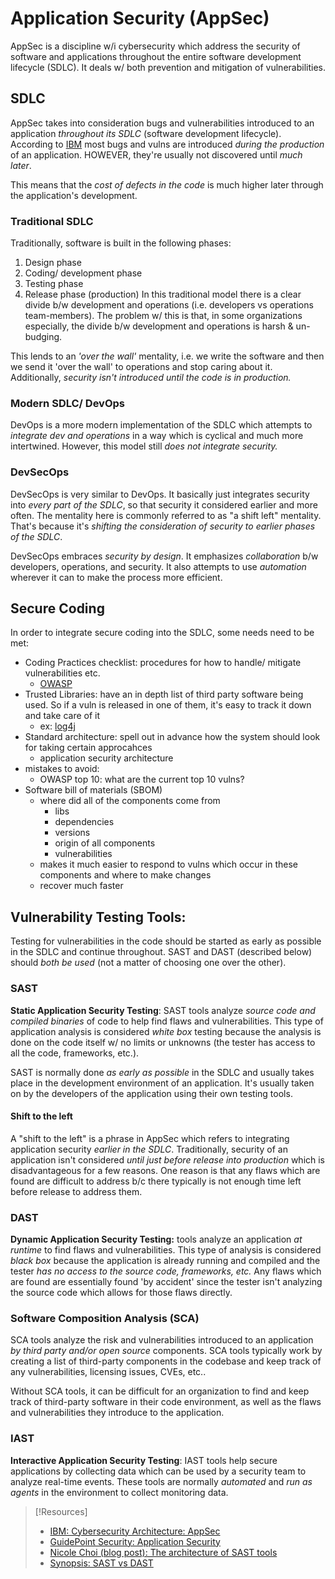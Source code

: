 
# Application Security (AppSec)
AppSec is a discipline w/i cybersecurity which address the security of software and applications throughout the entire software development lifecycle (SDLC). It deals w/ both prevention and mitigation of vulnerabilities.
## SDLC
AppSec takes into consideration bugs and vulnerabilities introduced to an application *throughout its SDLC* (software development lifecycle). According to [IBM](https://www.youtube.com/watch?v=nthEXs12nFE) most bugs and vulns are introduced *during the production* of an application. HOWEVER, they're usually not discovered until *much later*.

This means that the *cost of defects in the code* is much higher later through the application's development.
### Traditional SDLC
Traditionally, software is built in the following phases:
1. Design phase
2. Coding/ development phase
3. Testing phase
4. Release phase (production)
In this traditional model there is a clear divide b/w development and operations (i.e. developers vs operations team-members). The  problem w/ this is that, in some organizations especially, the divide b/w development and operations is harsh & un-budging.

This lends to an *'over the wall'* mentality, i.e. we write the software and then we send it 'over the wall' to operations and stop caring about it. Additionally, *security isn't introduced until the code is in production.*
### Modern SDLC/ DevOps
DevOps is a more modern implementation of the SDLC which attempts to *integrate dev and operations* in a way which is cyclical and much more intertwined. However, this model still *does not integrate security.*
### DevSecOps
DevSecOps is very similar to DevOps. It basically just integrates security into *every part of the SDLC*, so that security it considered earlier and more often. The mentality here is commonly referred to as "a shift left" mentality. That's because it's *shifting the consideration of security to earlier phases of the SDLC*.

DevSecOps embraces *security by design*. It emphasizes *collaboration* b/w developers, operations, and security. It also attempts to use *automation* wherever it can to make the process more efficient.
## Secure Coding
In order to integrate secure coding into the SDLC, some needs need to be met:
- Coding Practices checklist: procedures for how to handle/ mitigate vulnerabilities etc.
	- [OWASP](cybersecurity/resources/OWASP.md)
- Trusted Libraries: have an in depth list of third party software being used. So if a vuln is released in one of them, it's easy to track it down and take care of it
	- ex: [log4j](../../vulnerabilities/log4j.md)
- Standard architecture: spell out in advance how the system should look for taking certain approcahces
	- application security architecture
- mistakes to avoid:
	- OWASP top 10: what are the current top 10 vulns?
- Software bill of materials (SBOM)
	- where did all of the components come from
		- libs
		- dependencies
		- versions
		- origin of all components
		- vulnerabilities
	- makes it much easier to respond to vulns which occur in these components and where to make changes
	- recover much faster
## Vulnerability Testing Tools:
Testing for vulnerabilities in the code should be started as early as possible in the SDLC and continue throughout. SAST and DAST (described below) should *both be used* (not a matter of choosing one over the other).
### SAST
**Static Application Security Testing**: SAST tools analyze *source code and compiled binaries* of code to help find flaws and vulnerabilities. This type of application analysis is considered *white box* testing because the analysis is done on the code itself w/ no limits or unknowns (the tester has access to all the code, frameworks, etc.).

SAST is normally done *as early as possible* in the SDLC and usually takes place in the development environment of an application. It's usually taken on by the developers of the application using their own testing tools.
#### Shift to the left
A "shift to the left" is a phrase in AppSec which refers to integrating application security *earlier in the SDLC*. Traditionally, security of an application isn't considered *until just before release into production* which is disadvantageous for a few reasons. One reason is that any flaws which are found are difficult to address b/c there typically is not enough time left before release to address them.
### DAST
**Dynamic Application Security Testing:** tools analyze an application *at runtime* to find flaws and vulnerabilities. This type of analysis is considered *black box* because the application is already running and compiled and the tester *has no access to the source code, frameworks, etc.* Any flaws which are found are essentially found 'by accident' since the tester isn't analyzing the source code which allows for those flaws directly.
### Software Composition Analysis (SCA)
SCA tools analyze the risk and vulnerabilities introduced to an application *by third party and/or open source* components. SCA tools typically work by creating a list of third-party components in the codebase and keep track of any vulnerabilities, licensing issues, CVEs, etc.. 

Without SCA tools, it can be difficult for an organization to find and keep track of third-party software in their code environment, as well as the flaws and vulnerabilities they introduce to the application.
### IAST
**Interactive Application Security Testing**: IAST tools help secure applications by collecting data which can be used by a security team to analyze real-time events. These tools are normally *automated* and *run as agents* in the environment to collect monitoring data.

> [!Resources]
> - [IBM: Cybersecurity Architecture: AppSec](https://www.youtube.com/watch?v=nthEXs12nFE)
> - [GuidePoint Security: Application Security](https://www.guidepointsecurity.com/education-center/application-security/)
> - [Nicole Choi (blog post): The architecture of SAST tools](https://github.blog/2024-02-12-the-architecture-of-sast-tools-an-explainer-for-developers/)
> - [Synopsis: SAST vs DAST](https://www.synopsys.com/blogs/software-security/sast-vs-dast-difference.html)


